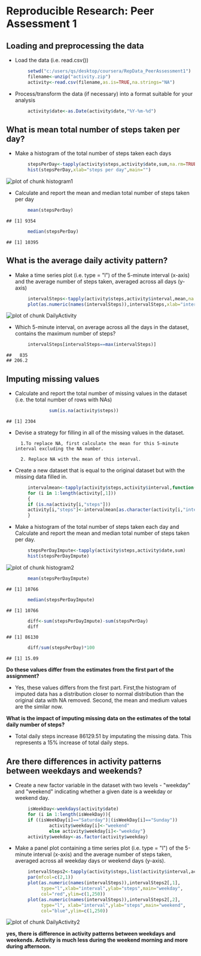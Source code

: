 # Reproducible Research: Peer Assessment 1


## Loading and preprocessing the data
- Load the data (i.e. read.csv())

```r
        setwd("c:/users/qs/desktop/coursera/RepData_PeerAssessment1")
        filename<-unzip("activity.zip")
        activity<-read.csv(filename,as.is=TRUE,na.strings="NA")
```
        
- Process/transform the data (if necessary) into a format suitable for your analysis

```r
        activity$date<-as.Date(activity$date,"%Y-%m-%d")
```

## What is mean total number of steps taken per day?
- Make a histogram of the total number of steps taken each days

```r
        stepsPerDay<-tapply(activity$steps,activity$date,sum,na.rm=TRUE)
        hist(stepsPerDay,xlab="steps per day",main="")
```

![plot of chunk histogram1](figure/histogram1.png) 

- Calculate and report the mean and median total number of steps taken per day

```r
        mean(stepsPerDay)
```

```
## [1] 9354
```

```r
        median(stepsPerDay)
```

```
## [1] 10395
```

## What is the average daily activity pattern?
- Make a time series plot (i.e. type = "l") of the 5-minute interval (x-axis) and the average number of steps taken, averaged across all days (y-axis)


```r
        intervalSteps<-tapply(activity$steps,activity$interval,mean,na.rm=TRUE)
        plot(as.numeric(names(intervalSteps)),intervalSteps,xlab="interval",ylab="steps per interval",type="l")
```

![plot of chunk DailyActivity](figure/DailyActivity.png) 

- Which 5-minute interval, on average across all the days in the dataset, contains the maximum number of steps?


```r
        intervalSteps[intervalSteps==max(intervalSteps)]
```

```
##   835 
## 206.2
```


## Imputing missing values

- Calculate and report the total number of missing values in the dataset (i.e. the total number of rows with NAs)

```r
                sum(is.na(activity$steps)) 
```

```
## [1] 2304
```
- Devise a strategy for filling in all of the missing values in the dataset. 

        1.To replace NA, first calculate the mean for this 5-minute interval excluding the NA number.

        2. Replace NA with the mean of this interval.
        
- Create a new dataset that is equal to the original dataset but with the missing data filled in.
        

```r
        intervalmean<-tapply(activity$steps,activity$interval,function(x) mean(x,na.rm=TRUE))
        for (i in 1:length(activity[,1]))
        {
        if (is.na(activity[i,"steps"]))
        activity[i,"steps"]<-intervalmean[as.character(activity[i,"interval"])]
        }
```

- Make a histogram of the total number of steps taken each day and Calculate and report the mean and median total number of steps taken per day.                 

        

```r
        stepsPerDayImpute<-tapply(activity$steps,activity$date,sum)
        hist(stepsPerDayImpute)
```

![plot of chunk histogram2](figure/histogram2.png) 

```r
        mean(stepsPerDayImpute)
```

```
## [1] 10766
```

```r
        median(stepsPerDayImpute)
```

```
## [1] 10766
```

```r
        diff<-sum(stepsPerDayImpute)-sum(stepsPerDay)
        diff
```

```
## [1] 86130
```

```r
        diff/sum(stepsPerDay)*100
```

```
## [1] 15.09
```

**Do these values differ from the estimates from the first part of the assignment?**
- Yes, these values differs from the first part.
First,the histogram of imputed data has a distribution closer to normal distribution than the original data with NA removed.
Second, the mean and medium values are the similar now. 
        
**What is the impact of imputing missing data on the estimates of the total daily number of steps?**
- Total daily steps increase 86129.51 by imputating the missing data.
This represents a 15% increase of total daily steps.
        

## Are there differences in activity patterns between weekdays and weekends?

- Create a new factor variable in the dataset with two levels - "weekday" and "weekend" indicating whether a given date is a weekday or weekend day.
    

```r
        isWeekDay<-weekdays(activity$date)
        for (i in 1:length(isWeekDay)){
        if ((isWeekDay[i]=="Saturday")|(isWeekDay[i]=="Sunday"))
                activity$weekday[i]<-"weekend"
                else activity$weekday[i]<-"weekday"}
        activity$weekday<-as.factor(activity$weekday)
```

- Make a panel plot containing a time series plot (i.e. type = "l") of the 5-minute interval (x-axis) and the average number of steps taken, averaged across all weekday days or weekend days (y-axis). 
        

```r
        intervalSteps2<-tapply(activity$steps,list(activity$interval,activity$weekday),mean)
        par(mfcol=c(2,1))
        plot(as.numeric(names(intervalSteps)),intervalSteps2[,1],
             type="l",xlab="interval",ylab="steps",main="weekday",
             col="red",ylim=c(1,250))
        plot(as.numeric(names(intervalSteps)),intervalSteps2[,2],
             type="l", xlab="interval",ylab="steps",main="weekend",
             col="blue",ylim=c(1,250))
```

![plot of chunk DailyActivity2](figure/DailyActivity2.png) 

**yes, there is difference in activity patterns between weekdays and weekends. Activity is much less during the weekend morning and more during afternoon.**




